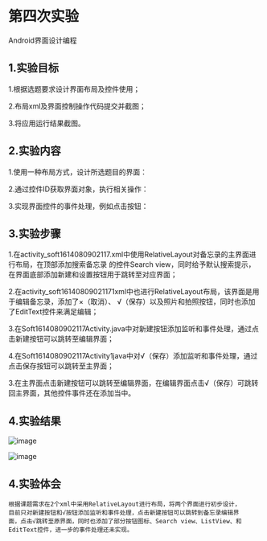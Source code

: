 # 第四次实验

Android界面设计编程

## 1.实验目标

1.根据选题要求设计界面布局及控件使用；

2.布局xml及界面控制操作代码提交并截图；

3.将应用运行结果截图。

## 2.实验内容

1.使用一种布局方式，设计所选题目的界面：

2.通过控件ID获取界面对象，执行相关操作：

3.实现界面控件的事件处理，例如点击按钮：

## 3.实验步骤
1.在activity_soft1614080902117.xml中使用RelativeLayout对备忘录的主界面进行布局，在顶部添加搜索备忘录
  的控件Search view，同时给予默认搜索提示，在界面底部添加新建和设置按钮用于跳转至对应界面；
  
2.在activity_soft16140809021171xml中也进行RelativeLayout布局，该界面是用于编辑备忘录，添加了×（取消）、
  √（保存）以及照片和拍照按钮，同时也添加了EditText控件来满足编辑；
  
3.在Soft1614080902117Activity.java中对新建按钮添加监听和事件处理，通过点击新建按钮可以跳转至编辑界面；

4.在Soft1614080902117Activity1java中对√（保存）添加监听和事件处理，通过点击保存按钮可以跳转至主界面；

3.在主界面点击新建按钮可以跳转至编辑界面，在编辑界面点击√（保存）可跳转回主界面，其他控件事件还在添加当中。

## 4.实验结果

![image](https://github.com/1614080902117/android-labs-2018/blob/master/soft1614080902117/shiyan401%20.png)

![image](https://github.com/1614080902117/android-labs-2018/blob/master/soft1614080902117/shiyan402.png)
## 4.实验体会
    根据课题需求在2个xml中采用RelativeLayout进行布局，将两个界面进行初步设计，
    目前只对新建按钮和√按钮添加监听和事件处理，点击新建按钮可以跳转到备忘录编辑界
    面，点击√跳转至原界面，同时也添加了部分按钮图标、Search view、ListView、和
    EditText控件，进一步的事件处理还未实现。
